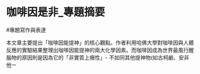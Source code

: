 # 咖啡因是非_專題摘要
#專題寫作與表達 

本文章主要提出「咖啡因能提神」的核心觀點。作者利用哈佛大學對咖啡因與人體反應的實驗結果整理出咖啡因能提神的兩大化學因素。而咖啡因成為世界最風行醒腦物的原因則是因為它的「非實質上癮性」- 不如同其他提神物(如古柯鹼、安非他ㄧ